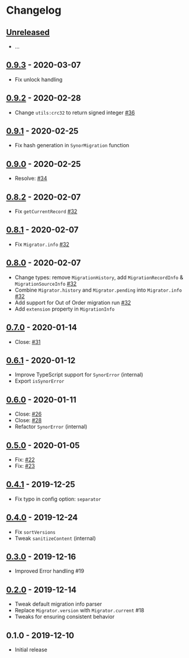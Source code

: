 # Changelog

## [Unreleased]

- ...

## [0.9.3] - 2020-03-07

- Fix unlock handling

## [0.9.2] - 2020-02-28

- Change `utils:crc32` to return signed integer [#36](https://github.com/Synor/core/issues/36)

## [0.9.1] - 2020-02-25

- Fix hash generation in `SynorMigration` function

## [0.9.0] - 2020-02-25

- Resolve: [#34](https://github.com/Synor/core/issues/34)

## [0.8.2] - 2020-02-07

- Fix `getCurrentRecord` [#32](https://github.com/Synor/core/issues/32)

## [0.8.1] - 2020-02-07

- Fix `Migrator.info` [#32](https://github.com/Synor/core/issues/32)

## [0.8.0] - 2020-02-07

- Change types: remove `MigrationHistory`, add `MigrationRecordInfo` & `MigrationSourceInfo` [#32](https://github.com/Synor/core/issues/32)
- Combine `Migrator.history` and `Migrator.pending` into `Migrator.info` [#32](https://github.com/Synor/core/issues/32)
- Add support for Out of Order migration run [#32](https://github.com/Synor/core/issues/32)
- Add `extension` property in `MigrationInfo`

## [0.7.0] - 2020-01-14

- Close: [#31](https://github.com/Synor/core/issues/31)

## [0.6.1] - 2020-01-12

- Improve TypeScript support for `SynorError` (internal)
- Export `isSynorError`

## [0.6.0] - 2020-01-11

- Close: [#26](https://github.com/Synor/core/issues/26)
- Close: [#28](https://github.com/Synor/core/issues/28)
- Refactor `SynorError` (internal)

## [0.5.0] - 2020-01-05

- Fix: [#22](https://github.com/Synor/core/issues/22)
- Fix: [#23](https://github.com/Synor/core/issues/23)

## [0.4.1] - 2019-12-25

- Fix typo in config option: `separator`

## [0.4.0] - 2019-12-24

- Fix `sortVersions`
- Tweak `sanitizeContent` (internal)

## [0.3.0] - 2019-12-16

- Improved Error handling #19

## [0.2.0] - 2019-12-14

- Tweak default migration info parser
- Replace `Migrator.version` with `Migrator.current` #18
- Tweaks for ensuring consistent behavior

## 0.1.0 - 2019-12-10

- Initial release

[unreleased]: https://github.com/Synor/core/compare/0.9.3...HEAD
[0.9.3]: https://github.com/Synor/core/compare/0.9.2...0.9.3
[0.9.2]: https://github.com/Synor/core/compare/0.9.1...0.9.2
[0.9.1]: https://github.com/Synor/core/compare/0.9.0...0.9.1
[0.9.0]: https://github.com/Synor/core/compare/0.8.2...0.9.0
[0.8.2]: https://github.com/Synor/core/compare/0.8.1...0.8.2
[0.8.1]: https://github.com/Synor/core/compare/0.8.0...0.8.1
[0.8.0]: https://github.com/Synor/core/compare/0.7.0...0.8.0
[0.7.0]: https://github.com/Synor/core/compare/0.6.1...0.7.0
[0.6.1]: https://github.com/Synor/core/compare/0.6.0...0.6.1
[0.6.0]: https://github.com/Synor/core/compare/0.5.0...0.6.0
[0.5.0]: https://github.com/Synor/core/compare/0.4.1...0.5.0
[0.4.1]: https://github.com/Synor/core/compare/0.4.0...0.4.1
[0.4.0]: https://github.com/Synor/core/compare/0.3.0...0.4.0
[0.3.0]: https://github.com/Synor/core/compare/0.2.0...0.3.0
[0.2.0]: https://github.com/Synor/core/compare/0.1.0...0.2.0
